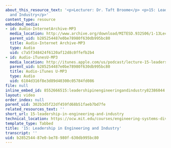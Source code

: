 ```yaml
---
about_this_resource_text: '<p>Lecturer: Dr. Taft Broome</p> <p>15: Leadership in Engineering
  and Industry</p>'
content_type: resource
embedded_media:
- id: Audio-InternetArchive-MP3
  media_location: http://www.archive.org/download/MITESD.932S06/1-13Lecture15_LeadershipInEngineeringAndIndustry.mp3
  parent_uid: b285254487e0be78980f630db995bc80
  title: Audio-Internet Archive-MP3
  type: Audio
  uid: c7a5f348424f6120af12d8c0ffefb2b4
- id: Audio-iTunesU-MP3
  media_location: http://itunes.apple.com/us/podcast/lecture-15-leadership-in-engineering/id341597867?i=63739034
  parent_uid: b285254487e0be78980f630db995bc80
  title: Audio-iTunes U-MP3
  type: Audio
  uid: 6184d316f8e3d89d40300c05784fd086
file: null
inline_embed_id: 8552666515:leadershipinengineeringandindustry82386044
layout: video
order_index: null
parent_uid: 302b3d5f22df459fd68b51faeb7bd7fe
related_resources_text: ''
short_url: 15-leadership-in-engineering-and-industry
technical_location: https://ocw.mit.edu/courses/engineering-systems-division/esd-932-engineering-ethics-spring-2006/audio-lectures/15-leadership-in-engineering-and-industry
template_type: Tabbed
title: '15: Leadership in Engineering and Industry'
transcript: ''
uid: b2852544-87e0-be78-980f-630db995bc80
---
```


